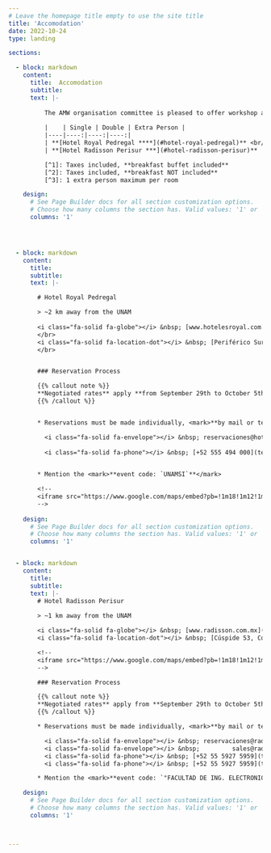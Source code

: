 ```yaml
---
# Leave the homepage title empty to use the site title
title: 'Accomodation'
date: 2022-10-24
type: landing

sections:

  - block: markdown
    content:
      title:  Accomodation
      subtitle: 
      text: |-
          
          The AMW organisation committee is pleased to offer workshop attendees hotel options at negotiated rates. See below for more information about each hotel and the reservation process. 
          
          |    | Single | Double | Extra Person |
          |----|----:|----:|----:|
          | **[Hotel Royal Pedregal ****](#hotel-royal-pedregal)** <br/> | **$ 1,907 MXN** [^1] </br> `~$99 USD`  | **$ 2,265 MXN** [^1] </br> `~$118 USD` </br>  | **$ 341 MXN** [^2] </br> `~$18 USD`
          | **[Hotel Radisson Perisur ***](#hotel-radisson-perisur)** | **$ 1,554 MXN** [^2] </br> `~$81 USD` | **$ 1,554 MXN** [^2] [^3] </br> `~$81 USD` | - 

          [^1]: Taxes included, **breakfast buffet included**
          [^2]: Taxes included, **breakfast NOT included**
          [^3]: 1 extra person maximum per room          

    design:
      # See Page Builder docs for all section customization options.
      # Choose how many columns the section has. Valid values: '1' or '2'.
      columns: '1'    




  - block: markdown
    content:
      title: 
      subtitle: 
      text: |-

        # Hotel Royal Pedregal

        > ~2 km away from the UNAM
        
        <i class="fa-solid fa-globe"></i> &nbsp; [www.hotelesroyal.com.mx](https://www.hotelesroyal.com.mx/en)
        </br>
        <i class="fa-solid fa-location-dot"></i> &nbsp; [Periférico Sur 4363, Col. Jardines en la montaña, Del. Tlalpan, Mexico City](https://maps.app.goo.gl/uQvYdcxHzRZEjdiQ9)
        </br>


        ### Reservation Process

        {{% callout note %}}
        **Negotiated rates** apply **from September 29th to October 5th**, 2024.
        {{% /callout %}}


        * Reservations must be made individually, <mark>**by mail or telephone**</mark>: 

          <i class="fa-solid fa-envelope"></i> &nbsp; reservaciones@hotelesroyal.com.mx
          
          <i class="fa-solid fa-phone"></i> &nbsp; [+52 555 494 000](tel:+52555494000) ext. 6153
          

        * Mention the <mark>**event code: `UNAMSI`**</mark> 

        <!--
        <iframe src="https://www.google.com/maps/embed?pb=!1m18!1m12!1m3!1d12977.000691547943!2d-99.20326916407232!3d19.299089418238633!2m3!1f0!2f0!3f0!3m2!1i1024!2i768!4f13.1!3m3!1m2!1s0x85cdffdb2894cd8d%3A0x4ae3fc4f6f9b2130!2sRoyal%20Pedregal!5e0!3m2!1sen!2sfr!4v1722710019760!5m2!1sen!2sfr" width="600" height="450" style="border:0;" allowfullscreen="" loading="lazy" referrerpolicy="no-referrer-when-downgrade"></iframe>
        -->
        
    design:
      # See Page Builder docs for all section customization options.
      # Choose how many columns the section has. Valid values: '1' or '2'.
      columns: '1'  


  - block: markdown
    content:
      title: 
      subtitle: 
      text: |-
        # Hotel Radisson Perisur
        
        > ~1 km away from the UNAM

        <i class="fa-solid fa-globe"></i> &nbsp; [www.radisson.com.mx](https://www.radisson.com.mx/en)  
        <i class="fa-solid fa-location-dot"></i> &nbsp; [Cúspide 53, Col. Parques del Pedregal, Del. Tlalpan, Mexico City](https://maps.app.goo.gl/sZ27RnRZHnfraPcs8)

        <!--
        <iframe src="https://www.google.com/maps/embed?pb=!1m18!1m12!1m3!1d3765.5457417764205!2d-99.19205798960651!3d19.302110881874285!2m3!1f0!2f0!3f0!3m2!1i1024!2i768!4f13.1!3m3!1m2!1s0x85ce01be42400001%3A0x7771a41175f42dec!2sRadisson%20Paraiso%20Hotel%20Mexico%20City!5e0!3m2!1sen!2sfr!4v1722709194626!5m2!1sen!2sfr" width="600" height="450" style="border:0;" allowfullscreen="" loading="lazy" referrerpolicy="no-referrer-when-downgrade"></iframe>
        -->

        ### Reservation Process

        {{% callout note %}}
        **Negotiated rates** apply from **September 29th to October 5th, 2024**
        {{% /callout %}}

        * Reservations must be made individually, <mark>**by mail or telephone**</mark>: 

          <i class="fa-solid fa-envelope"></i> &nbsp; reservaciones@radisson.com.mx    
          <i class="fa-solid fa-envelope"></i> &nbsp;         sales@radisson.com.mx    
          <i class="fa-solid fa-phone"></i> &nbsp; [+52 55 5927 5959](tel:+525559275959) ext. **1361** (reservaciones)    
          <i class="fa-solid fa-phone"></i> &nbsp; [+52 55 5927 5959](tel:+525559275959) ext. **1370**, **1280** (sales)

        * Mention the <mark>**event code: `"FACULTAD DE ING. ELECTRONICA UNAM"`**</mark>         

    design:
      # See Page Builder docs for all section customization options.
      # Choose how many columns the section has. Valid values: '1' or '2'.
      columns: '1'  



---
```



